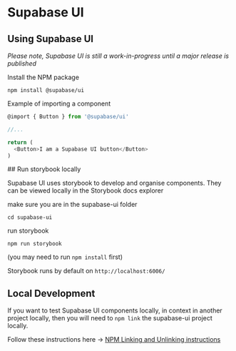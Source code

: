 # Supabase UI

## Using Supabase UI

_Please note, Supabase UI is still a work-in-progress until a major release is published_

Install the NPM package

```cli
npm install @supabase/ui
```

Example of importing a component

```js
@import { Button } from '@supabase/ui'

//...

return (
  <Button>I am a Supabase UI button</Button>
)
```

## Run storybook locally

Supabase UI uses storybook to develop and organise components.
They can be viewed locally in the Storybook docs explorer

make sure you are in the supabase-ui folder

```cli
cd supabase-ui
```

run storybook

```cli
npm run storybook
```

(you may need to run `npm install` first)

Storybook runs by default on `http://localhost:6006/`

## Local Development

If you want to test Supabase UI components locally, in context in another project locally, then you will need to `npm link` the supabase-ui project locally.

Follow these instructions here -> 
[NPM Linking and Unlinking instructions](https://dev.to/erinbush/npm-linking-and-unlinking-2h1g)
